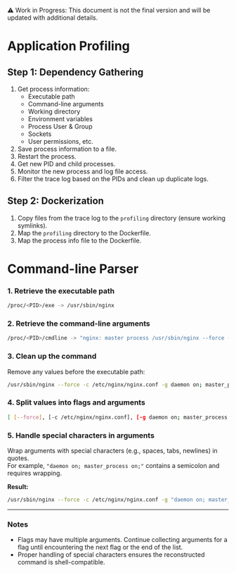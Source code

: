 ⚠️ Work in Progress: This document is not the final version and will be updated with additional details.

# Application Profiling

## Step 1: Dependency Gathering

1. Get process information:
   - Executable path
   - Command-line arguments
   - Working directory
   - Environment variables
   - Process User & Group
   - Sockets
   - User permissions, etc.
2. Save process information to a file.
3. Restart the process.
4. Get new PID and child processes.
5. Monitor the new process and log file access.
6. Filter the trace log based on the PIDs and clean up duplicate logs.

## Step 2: Dockerization

1. Copy files from the trace log to the `profiling` directory (ensure working symlinks).
2. Map the `profiling` directory to the Dockerfile.
3. Map the process info file to the Dockerfile.

# Command-line Parser

### 1. Retrieve the executable path

```bash
/proc/<PID>/exe -> /usr/sbin/nginx
```

### 2. Retrieve the command-line arguments

```bash
/proc/<PID>/cmdline -> "nginx: master process /usr/sbin/nginx --force -c /etc/nginx/nginx.conf -g daemon on; master_process on;"
```

### 3. Clean up the command

Remove any values before the executable path:

```bash
/usr/sbin/nginx --force -c /etc/nginx/nginx.conf -g daemon on; master_process on;
```

### 4. Split values into flags and arguments

```bash
[ [--force], [-c /etc/nginx/nginx.conf], [-g daemon on; master_process on;] ]
```

### 5. Handle special characters in arguments

Wrap arguments with special characters (e.g., spaces, tabs, newlines) in quotes.  
For example, `"daemon on; master_process on;"` contains a semicolon and requires wrapping.

**Result:**

```bash
/usr/sbin/nginx --force -c /etc/nginx/nginx.conf -g "daemon on; master_process on;"
```

---

### Notes

- Flags may have multiple arguments. Continue collecting arguments for a flag until encountering the next flag or the end of the list.
- Proper handling of special characters ensures the reconstructed command is shell-compatible.
